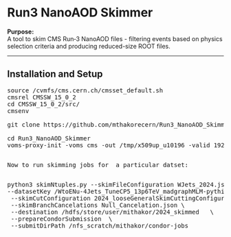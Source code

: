 # Run3 NanoAOD Skimmer

**Purpose:**  
A tool to skim CMS Run‑3 NanoAOD files - filtering events based on physics selection criteria and producing reduced-size ROOT files.

---

## Installation and Setup
<pre>source /cvmfs/cms.cern.ch/cmsset_default.sh
cmsrel CMSSW_15_0_2
cd CMSSW_15_0_2/src/
cmsenv

git clone https://github.com/mthakorecern/Run3_NanoAOD_Skimmer.git

cd Run3_NanoAOD_Skimmer
voms-proxy-init -voms cms -out /tmp/x509up_u10196 -valid 192:00<pre>

Now to run skimming jobs for  a particular datset:

<pre>python3 skimNtuples.py --skimFileConfiguration WJets_2024.json   \
--datasetKey /WtoENu-4Jets_TuneCP5_13p6TeV_madgraphMLM-pythia8/RunIII2024Summer24NanoAODv15-150X_mcRun3_2024_realistic_v2-v2/NANOAODSIM    \
 --skimCutConfiguration 2024_looseGeneralSkimCuttingConfiguration.json  \
 --skimBranchCancelations Null_Cancelation.json \
 --destination /hdfs/store/user/mithakor/2024_skimmed   \
 --prepareCondorSubmission  \
 --submitDirPath /nfs_scratch/mithakor/condor-jobs<pre>

